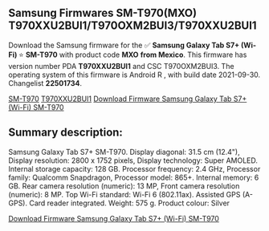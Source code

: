 <h2>Samsung Firmwares SM-T970(MXO) T970XXU2BUI1/T970OXM2BUI3/T970XXU2BUI1</h2>
Download the Samsung firmware for the ✅ <strong>Samsung Galaxy Tab S7+ (Wi-Fi) </strong> ⭐ <strong>SM-T970</strong> with product code <strong>MXO</strong> <strong> from Mexico</strong>. This firmware has version number PDA <strong>T970XXU2BUI1</strong> and CSC T970OXM2BUI3. The operating system of this firmware is Android R , with build date 2021-09-30. Changelist <strong>22501734</strong>.


[SM-T970](https://samfirm.shop/samsung/model/SM-T970)
[T970XXU2BUI1](https://samfirm.shop/samsung/pda/T970XXU2BUI1)
[Download Firmware Samsung Galaxy Tab S7+ (Wi-Fi) SM-T970](https://samfirm.shop/samsung/firmware/461593)
<h2>Summary description:</h2>
<p>Samsung Galaxy Tab S7+ SM-T970. Display diagonal: 31.5 cm (12.4"), Display resolution: 2800 x 1752 pixels, Display technology: Super AMOLED. Internal storage capacity: 128 GB. Processor frequency: 2.4 GHz, Processor family: Qualcomm Snapdragon, Processor model: 865+. Internal memory: 6 GB. Rear camera resolution (numeric): 13 MP, Front camera resolution (numeric): 8 MP. Top Wi-Fi standard: Wi-Fi 6 (802.11ax). Assisted GPS (A-GPS). Card reader integrated. Weight: 575 g. Product colour: Silver</p>


[Download Firmware Samsung Galaxy Tab S7+ (Wi-Fi) SM-T970](https://samfirm.shop/samsung/firmware/461593)
